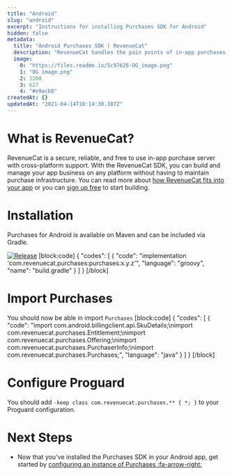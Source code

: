 ```yaml
---
title: "Android"
slug: "android"
excerpt: "Instructions for installing Purchases SDK for Android"
hidden: false
metadata: 
  title: "Android Purchases SDK | RevenueCat"
  description: "RevenueCat handles the pain points of in-app purchases and subscriptions for Android, so you can get back to building your app."
  image: 
    0: "https://files.readme.io/5c97626-OG_image.png"
    1: "OG image.png"
    2: 1200
    3: 627
    4: "#e9acb0"
createdAt: {}
updatedAt: "2021-04-14T18:14:30.387Z"
---
```

# What is RevenueCat?

RevenueCat is a secure, reliable, and free to use in-app purchase server with cross-platform support. With the RevenueCat SDK, you can build and manage your app business on any platform without having to maintain purchase infrastructure. You can read more about [how RevenueCat fits into your app](https://www.revenuecat.com/blog/where-does-revenuecat-fit-in-your-app) or you can [sign up free](https://app.revenuecat.com/signup) to start building.

# Installation

Purchases for Android is available on Maven and can be included via Gradle.

[![Release](https://img.shields.io/github/release/RevenueCat/purchases-android.svg?style=flat)](https://github.com/RevenueCat/purchases-android/releases)
[block:code]
{
  "codes": [
    {
      "code": "implementation 'com.revenuecat.purchases:purchases:x.y.z'",
      "language": "groovy",
      "name": "build.gradle"
    }
  ]
}
[/block]
# Import Purchases

You should now be able in import `Purchases`
[block:code]
{
  "codes": [
    {
      "code": "import com.android.billingclient.api.SkuDetails;\nimport com.revenuecat.purchases.Entitlement;\nimport com.revenuecat.purchases.Offering;\nimport com.revenuecat.purchases.PurchaserInfo;\nimport com.revenuecat.purchases.Purchases;",
      "language": "java"
    }
  ]
}
[/block]
# Configure Proguard

You should add `-keep class com.revenuecat.purchases.** { *; }` to your Proguard configuration.

# Next Steps

* Now that you've installed the Purchases SDK in your Android app, get started by [configuring an instance of Purchases :fa-arrow-right:](doc:getting-started-1#section-configure-purchases)